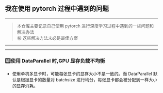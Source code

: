 ## 我在使用 pytorch 过程中遇到的问题
-------------------------
> 本仓库主要记录自己使用 pytorch 进行深度学习过程中遇到的一些问题和解决办法  
> ㊙ 这些解决方法未必是最佳方案

------------------
------------------

### 1️⃣使用 DataParallel 时,GPU 显存负载不均衡  
- 使用单机多显卡时，可能每张显卡的显存大小不是一致的。而 DataParallel 默认是根据显卡的数量对 batchsize 进行均分，每张显卡都会被分配到一样大小的显存消耗。
